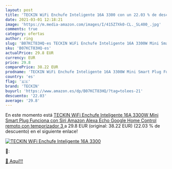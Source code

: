 ```yaml
---
layout: post
title: 'TECKIN WiFi Enchufe Inteligente 16A 3300 con un 22.03 % de descuento'
date: 2021-03-01 12:18:21
image: 'https://m.media-amazon.com/images/I/415Z7Xk0-CL._SL400_.jpg'
comments: true
category: ofertas
author: ring
slug: 'B07KCT83HQ-es TECKIN WiFi Enchufe Inteligente 16A 3300W Mini Smart Plug...'
sku: 'B07KCT83HQ-es'
actualPrice: 29.8 EUR
currency: EUR
price: 29.8
comparePrice: 38.22 EUR
prodname: 'TECKIN WiFi Enchufe Inteligente 16A 3300W Mini Smart Plug Funciona con Siri Amazon Alexa Echo  Google Home  Control remoto con temporizador  3 '
country: 'es'
flag: '🇪🇸'
brand: 'TECKIN'
buyurl: 'https://www.amazon.es/dp/B07KCT83HQ/?tag=tolees-21'
descuento: '22.03'
average: '29.8'
---
```


En este momento está [TECKIN WiFi Enchufe Inteligente 16A 3300W Mini Smart Plug Funciona con Siri Amazon Alexa Echo  Google Home  Control remoto con temporizador  3 ](https://www.amazon.es/dp/B07KCT83HQ/?tag=tolees-21) a 29.8 EUR (original: 38.22 EUR) (22.03 %  de descuento) en el siguiente enlace!

[![TECKIN WiFi Enchufe Inteligente 16A 3300](https://m.media-amazon.com/images/I/415Z7Xk0-CL._SL400_.jpg)](https://www.amazon.es/dp/B07KCT83HQ/?tag=tolees-21)

🔎:


[🛒 Aquí!!!](https://www.amazon.es/dp/B07KCT83HQ/?tag=tolees-21)

